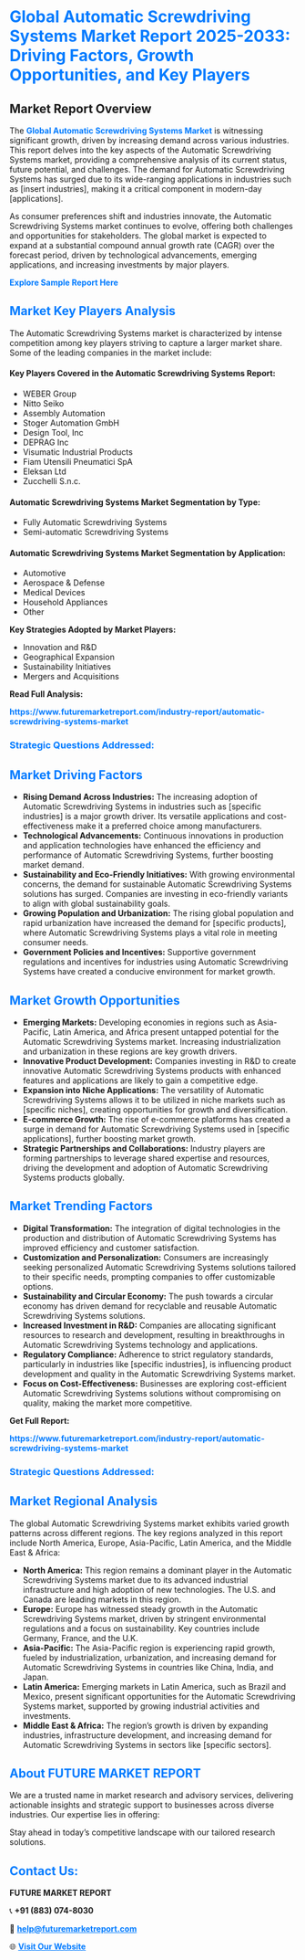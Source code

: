 <h1 style="color: #007BFF;">Global Automatic Screwdriving Systems Market Report 2025-2033: Driving Factors, Growth Opportunities, and Key Players</h1>

<section id="overview">
<h2>Market Report Overview</h2>
<p>The <a href="https://www.futuremarketreport.com/industry-report/automatic-screwdriving-systems-market" style="color: #007BFF; text-decoration: none;"><strong>Global Automatic Screwdriving Systems Market</strong></a> is witnessing significant growth, driven by increasing demand across various industries. This report delves into the key aspects of the Automatic Screwdriving Systems market, providing a comprehensive analysis of its current status, future potential, and challenges. The demand for Automatic Screwdriving Systems has surged due to its wide-ranging applications in industries such as [insert industries], making it a critical component in modern-day [applications].</p>
<p>As consumer preferences shift and industries innovate, the Automatic Screwdriving Systems market continues to evolve, offering both challenges and opportunities for stakeholders. The global market is expected to expand at a substantial compound annual growth rate (CAGR) over the forecast period, driven by technological advancements, emerging applications, and increasing investments by major players.</p>
</section>

<section id="overview">
<p><a href="https://www.futuremarketreport.com/request-sample/reportId=27678" style="color: #007BFF; text-decoration: none;"><strong>Explore Sample Report Here</strong></a></p>
</section>

<section id="key-players">
<h2 style="color: #007BFF;">Market Key Players Analysis</h2>
<p>The Automatic Screwdriving Systems market is characterized by intense competition among key players striving to capture a larger market share. Some of the leading companies in the market include:</p>
<h4>Key Players Covered in the Automatic Screwdriving Systems Report:</h4>
<ul><li>WEBER Group</li><li>Nitto Seiko</li><li>Assembly Automation</li><li>Stoger Automation GmbH</li><li>Design Tool, Inc</li><li>DEPRAG Inc</li><li>Visumatic Industrial Products</li><li>Fiam Utensili Pneumatici SpA</li><li>Eleksan Ltd</li><li>Zucchelli S.n.c.</li></ul>
<h4>Automatic Screwdriving Systems Market Segmentation by Type:</h4>
<ul><li>Fully Automatic Screwdriving Systems</li><li>Semi-automatic Screwdriving Systems</li></ul>

<h4>Automatic Screwdriving Systems Market Segmentation by Application:</h4>
<ul><li>Automotive</li><li>Aerospace &amp; Defense</li><li>Medical Devices</li><li>Household Appliances</li><li>Other</li></ul>
<p><strong>Key Strategies Adopted by Market Players:</strong></p>
<ul>
<li>Innovation and R&D</li>
<li>Geographical Expansion</li>
<li>Sustainability Initiatives</li>
<li>Mergers and Acquisitions</li>
</ul>
</section>

<section>
<p><strong>Read Full Analysis: </strong></p><a href="https://www.futuremarketreport.com/industry-report/automatic-screwdriving-systems-market" style="color: #007BFF; text-decoration: none;"><strong>https://www.futuremarketreport.com/industry-report/automatic-screwdriving-systems-market</strong></a>
<h3 style="color: #007BFF;">Strategic Questions Addressed:</h3>
</section>

<section id="driving-factors">
<h2 style="color: #007BFF;">Market Driving Factors</h2>
<ul>
<li><strong>Rising Demand Across Industries:</strong> The increasing adoption of Automatic Screwdriving Systems in industries such as [specific industries] is a major growth driver. Its versatile applications and cost-effectiveness make it a preferred choice among manufacturers.</li>
<li><strong>Technological Advancements:</strong> Continuous innovations in production and application technologies have enhanced the efficiency and performance of Automatic Screwdriving Systems, further boosting market demand.</li>
<li><strong>Sustainability and Eco-Friendly Initiatives:</strong> With growing environmental concerns, the demand for sustainable Automatic Screwdriving Systems solutions has surged. Companies are investing in eco-friendly variants to align with global sustainability goals.</li>
<li><strong>Growing Population and Urbanization:</strong> The rising global population and rapid urbanization have increased the demand for [specific products], where Automatic Screwdriving Systems plays a vital role in meeting consumer needs.</li>
<li><strong>Government Policies and Incentives:</strong> Supportive government regulations and incentives for industries using Automatic Screwdriving Systems have created a conducive environment for market growth.</li>
</ul>
</section>

<section id="growth-opportunities">
<h2 style="color: #007BFF;">Market Growth Opportunities</h2>
<ul>
<li><strong>Emerging Markets:</strong> Developing economies in regions such as Asia-Pacific, Latin America, and Africa present untapped potential for the Automatic Screwdriving Systems market. Increasing industrialization and urbanization in these regions are key growth drivers.</li>
<li><strong>Innovative Product Development:</strong> Companies investing in R&D to create innovative Automatic Screwdriving Systems products with enhanced features and applications are likely to gain a competitive edge.</li>
<li><strong>Expansion into Niche Applications:</strong> The versatility of Automatic Screwdriving Systems allows it to be utilized in niche markets such as [specific niches], creating opportunities for growth and diversification.</li>
<li><strong>E-commerce Growth:</strong> The rise of e-commerce platforms has created a surge in demand for Automatic Screwdriving Systems used in [specific applications], further boosting market growth.</li>
<li><strong>Strategic Partnerships and Collaborations:</strong> Industry players are forming partnerships to leverage shared expertise and resources, driving the development and adoption of Automatic Screwdriving Systems products globally.</li>
</ul>
</section>

<section id="trending-factors">
<h2 style="color: #007BFF;">Market Trending Factors</h2>
<ul>
<li><strong>Digital Transformation:</strong> The integration of digital technologies in the production and distribution of Automatic Screwdriving Systems has improved efficiency and customer satisfaction.</li>
<li><strong>Customization and Personalization:</strong> Consumers are increasingly seeking personalized Automatic Screwdriving Systems solutions tailored to their specific needs, prompting companies to offer customizable options.</li>
<li><strong>Sustainability and Circular Economy:</strong> The push towards a circular economy has driven demand for recyclable and reusable Automatic Screwdriving Systems solutions.</li>
<li><strong>Increased Investment in R&D:</strong> Companies are allocating significant resources to research and development, resulting in breakthroughs in Automatic Screwdriving Systems technology and applications.</li>
<li><strong>Regulatory Compliance:</strong> Adherence to strict regulatory standards, particularly in industries like [specific industries], is influencing product development and quality in the Automatic Screwdriving Systems market.</li>
<li><strong>Focus on Cost-Effectiveness:</strong> Businesses are exploring cost-efficient Automatic Screwdriving Systems solutions without compromising on quality, making the market more competitive.</li>
</ul>
</section>

<section>
<p><strong>Get Full Report: </strong></p><a href="https://www.futuremarketreport.com/industry-report/automatic-screwdriving-systems-market" style="color: #007BFF; text-decoration: none;"><strong>https://www.futuremarketreport.com/industry-report/automatic-screwdriving-systems-market</strong></a>
<h3 style="color: #007BFF;">Strategic Questions Addressed:</h3>
</section>


<section id="regional-analysis">
<h2 style="color: #007BFF;">Market Regional Analysis</h2>
<p>The global Automatic Screwdriving Systems market exhibits varied growth patterns across different regions. The key regions analyzed in this report include North America, Europe, Asia-Pacific, Latin America, and the Middle East & Africa:</p>
<ul>
<li><strong>North America:</strong> This region remains a dominant player in the Automatic Screwdriving Systems market due to its advanced industrial infrastructure and high adoption of new technologies. The U.S. and Canada are leading markets in this region.</li>
<li><strong>Europe:</strong> Europe has witnessed steady growth in the Automatic Screwdriving Systems market, driven by stringent environmental regulations and a focus on sustainability. Key countries include Germany, France, and the U.K.</li>
<li><strong>Asia-Pacific:</strong> The Asia-Pacific region is experiencing rapid growth, fueled by industrialization, urbanization, and increasing demand for Automatic Screwdriving Systems in countries like China, India, and Japan.</li>
<li><strong>Latin America:</strong> Emerging markets in Latin America, such as Brazil and Mexico, present significant opportunities for the Automatic Screwdriving Systems market, supported by growing industrial activities and investments.</li>
<li><strong>Middle East & Africa:</strong> The region’s growth is driven by expanding industries, infrastructure development, and increasing demand for Automatic Screwdriving Systems in sectors like [specific sectors].</li>
</ul>
</section>

<footer>
<h2 style="color: #007BFF;">About FUTURE MARKET REPORT</h2>
<p>We are a trusted name in market research and advisory services, delivering actionable insights and strategic support to businesses across diverse industries. Our expertise lies in offering:</p>

<p>Stay ahead in today’s competitive landscape with our tailored research solutions.</p>

<h2 style="color: #007BFF;">Contact Us:</h2>
<p><strong>FUTURE MARKET REPORT</strong></p>
<p>📞 <strong>+91 (883) 074-8030</strong></p>
<p>📧 <strong><a href="mailto:help@futuremarketreport.com" style="color: #007BFF;">help@futuremarketreport.com</a></strong></p>
<p>🌐 <strong><a href="https://www.futuremarketreport.com/" style="color: #007BFF;">Visit Our Website</a></strong></p>
</footer>